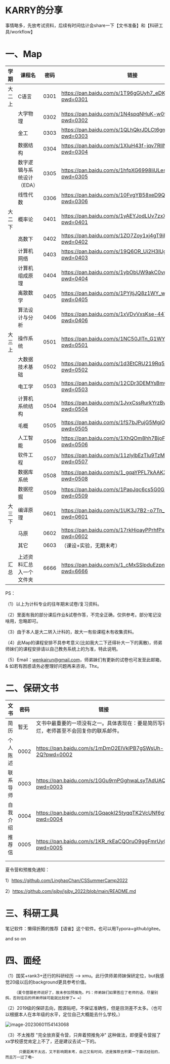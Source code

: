# KARRY的分享



事情略多，先放考试资料，后续有时间估计会share一下【文书准备】和【科研工具/workflow】



# 一、Map

| 学期   | 课程名                    | 密码 | 链接                                                     |
| ------ | ------------------------- | ---- | -------------------------------------------------------- |
| 大二上 | C语言                     | 0301 | https://pan.baidu.com/s/1T96gGUyh7_eDKUm1_PX0_Q?pwd=0301 |
|        | 大学物理                  | 0302 | https://pan.baidu.com/s/1N4spqNHuK-w09HbUCeuGnQ?pwd=0302 |
|        | 金工                      | 0303 | https://pan.baidu.com/s/1QLhQkrJDLCt6gm-xmBxh5w?pwd=0303 |
|        | 数据结构                  | 0304 | https://pan.baidu.com/s/1XIuH43f-jqv7RIINKPfyLg?pwd=0304 |
|        | 数字逻辑与系统设计（EDA） | 0305 | https://pan.baidu.com/s/1hfpXG6998liULesYUma1Lw?pwd=0305 |
|        | 线性代数                  | 0306 | https://pan.baidu.com/s/10FvgYB58xeD9QCmSPsWi9g?pwd=0306 |
| 大二下 | 概率论                    | 0401 | https://pan.baidu.com/s/1yAEYJodLUv7zxXNRnFUhRw?pwd=0401 |
|        | 高数下                    | 0402 | https://pan.baidu.com/s/1ZO7Zoy1xj4gT9iFkJwdGlw?pwd=0402 |
|        | 计算机网络                | 0403 | https://pan.baidu.com/s/19Q6OR_Ui2H3lUgQe7rKcuQ?pwd=0403 |
|        | 计算机组成原理            | 0404 | https://pan.baidu.com/s/1ybObUW9akC0vmWJ80OwkHw?pwd=0404 |
|        | 离散数学                  | 0405 | https://pan.baidu.com/s/1PYjtjJQ8z1WY_wTleauveQ?pwd=0405 |
|        | 算法设计与分析            | 0406 | https://pan.baidu.com/s/1xVDvVxsKse-447f71MUzMQ?pwd=0406 |
| 大三上 | 操作系统                  | 0501 | https://pan.baidu.com/s/1NC50JlTn_G1WYf4ZWBPFdw?pwd=0501 |
|        | 大数据技术基础            | 0502 | https://pan.baidu.com/s/1d3EtCRU219Rq5xnfgUPfjA?pwd=0502 |
|        | 电工学                    | 0503 | https://pan.baidu.com/s/12CDr3DEMYsBmQLaHJgZFRw?pwd=0503 |
|        | 计算机系统结构            | 0504 | https://pan.baidu.com/s/1JvxCssRurkYrzBw6Y874Kw?pwd=0504 |
|        | 毛概                      | 0505 | https://pan.baidu.com/s/1fS7bJPujG5MgiOWn0IDS8w?pwd=0505 |
|        | 人工智能                  | 0506 | https://pan.baidu.com/s/1XhQOm8hh7BjoFIC7wCWVVw?pwd=0506 |
|        | 软件工程                  | 0507 | https://pan.baidu.com/s/11zlylbEzTlu9TzMZi68Rkg?pwd=0507 |
|        | 数据库系统                | 0508 | https://pan.baidu.com/s/1_gqaYPFL7kAAK3vfQwja5Q?pwd=0508 |
|        | 数据挖掘                  | 0509 | https://pan.baidu.com/s/1PapJqc6cs5G0GOVJMot40g?pwd=0509 |
| 大三下 | 编译原理                  | 0601 | https://pan.baidu.com/s/1UK3J7B2-o7Tn_-d_N6EF5A?pwd=0601 |
|        | 马原                      | 0602 | https://pan.baidu.com/s/17rkHioayPPrhfPxEcb-j3Q?pwd=0602 |
|        | 其它                      | 0603 | （课设+实验，无期末考）                                  |
|        |                           |      |                                                          |
| 汇总   | 上述资料汇总入一个文件夹  | 6666 | https://pan.baidu.com/s/1_cMxSSlpduEzpnf0bhThtg?pwd=6666 |



PS：

（1）以上为计科专业的往年期末试卷/复习资料。

（2）里面有我的部分课后作业&试卷作答，不完全正确，仅供参考。部分笔记没啥用，忽略即可。

（3）由于本人是大二转入计科的，故大一有些课程木有收集资料。

（4）此Map的课程安排不具参考意义(比如我大二下还得补大一下的离散)，师弟师妹们的课程安排请以自己教务系统上的为准，特此说明。

（5）Email：wenkairun@gmail.com，师弟妹们有更新的试卷也可发至此邮箱，& 如若有困惑请务必整理好问题再来咨询，Thx。



# 二、保研文书 

| 文书     | 密码 | 链接                                                         | 备注 |
| -------- | ---- | ------------------------------------------------------------ | ---- |
| 简历     | 暂无 | 文书中最重要的一项没有之一。具体表现在：要是简历写得烂，老师甚至不会回复你的联系邮件。 |      |
| 个人陈述 | 0002 | https://pan.baidu.com/s/1mDmO2EIVklPB7gSWsUh-2Q?pwd=0002     |      |
| 联系导师 | 0003 | https://pan.baidu.com/s/1GGu9rnPGghwaLsyTAdUAQg?pwd=0003     |      |
| 自我介绍 | 0004 | https://pan.baidu.com/s/1GqaokI25tyqqTK2VcUNf6g?pwd=0004     | PPT  |
| 推荐信   | 0005 | https://pan.baidu.com/s/1KR_rkEaCQOruO9ggFmrUyQ?pwd=0005     |      |
|          |      |                                                              |      |
|          |      |                                                              |      |

夏令营和预推免通知：

1）https://github.com/LinghaoChan/CSSummerCamp2022

2）https://github.com/jsjby/jsjby_2022/blob/main/README.md



# 三、科研工具

笔记软件：懒得折腾的推荐【语雀】这个软件。也可以用Typora+github/gitee。

and so on





# 四、面经

（1）国奖+rank3+还行的科研经历 --> xmu。此行供师弟师妹保研定位，but我感觉20级以后的background更具参考价值。

        （夏令营跟老师说好了，故未参加预推免。PS：师弟妹们如果答应了老师的话，尽量别鸽，否则往后的师弟师妹可能就比较惨了= =）



（2）2019级的保研去向，图源贴吧，不保证准确性，但是目测差不太多。（也可以根据本人在本年级的水平，定位自己大概能去什么学校。）

![image-20230601154143068](https://jhfaoisehoiew.oss-cn-beijing.aliyuncs.com/img/image-20230601154143068.png)

（3）不太推荐 "完全放弃夏令营，只奔着预推免冲" 这种做法，即便夏令营报了xx学校感觉肯定上不了，还是建议去试一下的。

          只要距离不太远，又不影响期末考，自己又有时间，还是推荐去积累一下面试经验的，而且万一过了嘞~